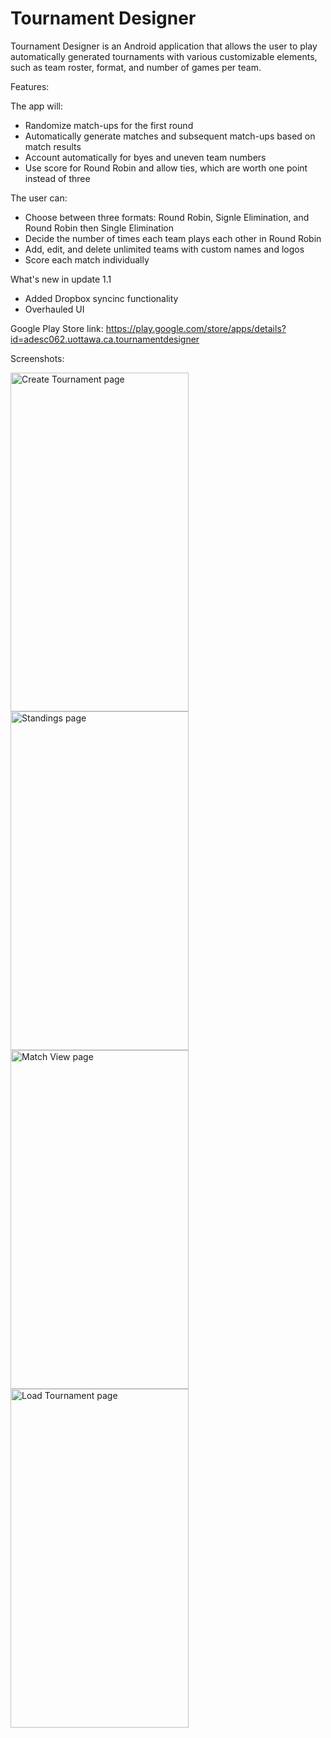 # Tournament Designer
Tournament Designer is an Android application that allows the user to play automatically generated tournaments with various customizable elements, such as team roster, format, and number of games per team.

Features:

The app will: 
- Randomize match-ups for the first round
- Automatically generate matches and subsequent match-ups based on match results
- Account automatically for byes and uneven team numbers
- Use score for Round Robin and allow ties, which are worth one point instead of three

The user can:
- Choose between three formats: Round Robin, Signle Elimination, and Round Robin then Single Elimination
- Decide the number of times each team plays each other in Round Robin
- Add, edit, and delete unlimited teams with custom names and logos
- Score each match individually

What's new in update 1.1
- Added Dropbox syncinc functionality
- Overhauled UI

Google Play Store link: https://play.google.com/store/apps/details?id=adesc062.uottawa.ca.tournamentdesigner

Screenshots:

<img src="https://github.com/AlexisDeschamps/TournamentDesigner/blob/screenshots/createTournamentActivity.png" alt="Create Tournament page" width="285" height="542">
<img src="https://github.com/AlexisDeschamps/TournamentDesigner/blob/screenshots/standingsActivity.png" alt="Standings page" width="285" height="542">

<img src="https://github.com/AlexisDeschamps/TournamentDesigner/blob/screenshots/matchViewActivity.png" alt="Match View page" width="285" height="542">
<img src="https://github.com/AlexisDeschamps/TournamentDesigner/blob/screenshots/loadTournamentActivity.png" alt="Load Tournament page" width="285" height="542">


